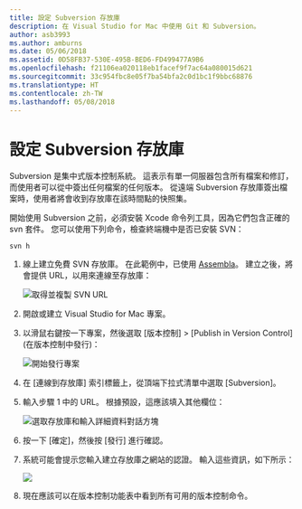 ```yaml
---
title: 設定 Subversion 存放庫
description: 在 Visual Studio for Mac 中使用 Git 和 Subversion。
author: asb3993
ms.author: amburns
ms.date: 05/06/2018
ms.assetid: 0D58FB37-530E-495B-BED6-FD499477A9B6
ms.openlocfilehash: f21106ea020118eb1facef9f7ac64a080015d621
ms.sourcegitcommit: 33c954fbc8e05f7ba54bfa2c0d1bc1f9bbc68876
ms.translationtype: HT
ms.contentlocale: zh-TW
ms.lasthandoff: 05/08/2018
---
```

# <a name="setting-up-a-subversion-repository"></a>設定 Subversion 存放庫

Subversion 是集中式版本控制系統。 這表示有單一伺服器包含所有檔案和修訂，而使用者可以從中簽出任何檔案的任何版本。 從遠端 Subversion 存放庫簽出檔案時，使用者將會收到存放庫在該時間點的快照集。

開始使用 Subversion 之前，必須安裝 Xcode 命令列工具，因為它們包含正確的 svn 套件。 您可以使用下列命令，檢查終端機中是否已安裝 SVN：

`svn h`

1. 線上建立免費 SVN 存放庫。 在此範例中，已使用 [Assembla](https://app.assembla.com/)。 建立之後，將會提供 URL，以用來連線至存放庫： 

    ![取得並複製 SVN URL](media/version-control-subversion1-sml.png)

2. 開啟或建立 Visual Studio for Mac 專案。

3. 以滑鼠右鍵按一下專案，然後選取 [版本控制] > [Publish in Version Control] (在版本控制中發行)： 

    ![開始發行專案](media/version-control-subversion2.png)

4. 在 [連線到存放庫] 索引標籤上，從頂端下拉式清單中選取 [Subversion]。

5. 輸入步驟 1 中的 URL。 根據預設，這應該填入其他欄位： 

    ![選取存放庫和輸入詳細資料對話方塊](media/version-control-subversion3.png)

7. 按一下 [確定]，然後按 [發行] 進行確認。

7. 系統可能會提示您輸入建立存放庫之網站的認證。 輸入這些資訊，如下所示：

    ![](media/version-control-subversion5.png)

8.  現在應該可以在版本控制功能表中看到所有可用的版本控制命令。

